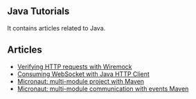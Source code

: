 ## Java Tutorials

It contains articles related to Java.

## Articles

- [Verifying HTTP requests with Wiremock](https://usoar.es/posts/verifying-http-requests-with-wiremock)
- [Consuming WebSocket with Java HTTP Client](https://usoar.es/posts/consuming-websocket-with-java-http-client)
- [Micronaut: multi-module project with Maven](https://usoar.es/posts/posts/micronaut-multi-module-project-with-maven)
- [Micronaut: multi-module communication with events Maven](https://usoar.es/posts/posts/micronaut-multi-module-communication-with-events)
